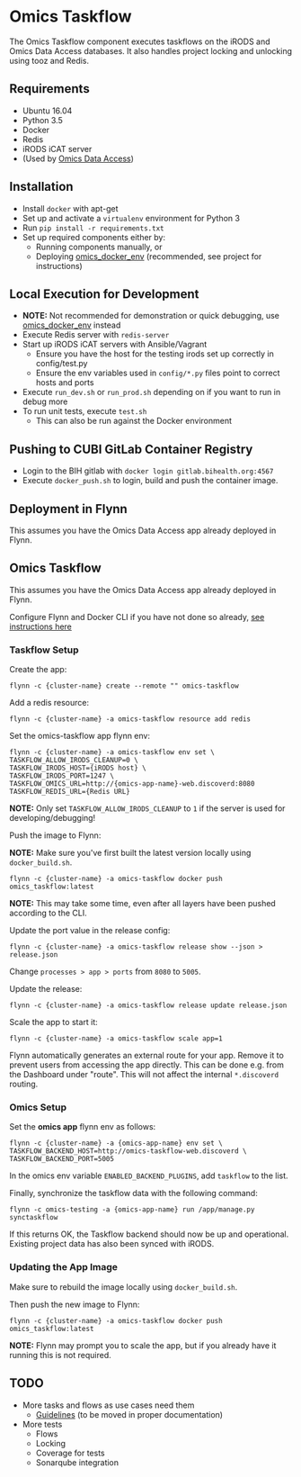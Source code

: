 # Omics Taskflow

The Omics Taskflow component executes taskflows on the iRODS and Omics Data
Access databases. It also handles project locking and unlocking using tooz and
Redis.


## Requirements

* Ubuntu 16.04
* Python 3.5
* Docker
* Redis
* iRODS iCAT server
* (Used by [Omics Data Access](https://gitlab.bihealth.org/cubi/omics_data_access))


## Installation

* Install `docker` with apt-get
* Set up and activate a `virtualenv` environment for Python 3
* Run `pip install -r requirements.txt`
* Set up required components either by:
    * Running components manually, or
    * Deploying [omics_docker_env](https://gitlab.bihealth.org/cubi_data_mgmt/omics_docker_env) (recommended, see project for instructions)


## Local Execution for Development

* **NOTE:** Not recommended for demonstration or quick debugging, use [omics_docker_env](https://gitlab.bihealth.org/cubi_data_mgmt/omics_docker_env) instead
* Execute Redis server with `redis-server`
* Start up iRODS iCAT servers with Ansible/Vagrant
    * Ensure you have the host for the testing irods set up correctly in config/test.py
    * Ensure the env variables used in `config/*.py` files point to correct hosts and ports
* Execute `run_dev.sh` or `run_prod.sh` depending on if you want to run in debug more
* To run unit tests, execute `test.sh`
    * This can also be run against the Docker environment


## Pushing to CUBI GitLab Container Registry

* Login to the BIH gitlab with `docker login gitlab.bihealth.org:4567`
* Execute `docker_push.sh` to login, build and push the container image.


## Deployment in Flynn

This assumes you have the Omics Data Access app already deployed in Flynn.

## Omics Taskflow

This assumes you have the Omics Data Access app already deployed in Flynn.

Configure Flynn and Docker CLI if you have not done so already, [see instructions here](https://cubi-gitlab.bihealth.org/CUBI_Operations/Operations_Docs/wikis/Flynn-How-To-Deploy-Docker-Image-As-App)

### Taskflow Setup

Create the app:
```
flynn -c {cluster-name} create --remote "" omics-taskflow
```

Add a redis resource:
```
flynn -c {cluster-name} -a omics-taskflow resource add redis
```

Set the omics-taskflow app flynn env:
```
flynn -c {cluster-name} -a omics-taskflow env set \
TASKFLOW_ALLOW_IRODS_CLEANUP=0 \
TASKFLOW_IRODS_HOST={iRODS host} \
TASKFLOW_IRODS_PORT=1247 \
TASKFLOW_OMICS_URL=http://{omics-app-name}-web.discoverd:8080
TASKFLOW_REDIS_URL={Redis URL}
```

**NOTE:** Only set `TASKFLOW_ALLOW_IRODS_CLEANUP` to `1` if the server is used
for developing/debugging!

Push the image to Flynn:

**NOTE:** Make sure you've first built the latest version locally using `docker_build.sh`.
```
flynn -c {cluster-name} -a omics-taskflow docker push omics_taskflow:latest
```

**NOTE:** This may take some time, even after all layers have been pushed
according to the CLI.

Update the port value in the release config:
```
flynn -c {cluster-name} -a omics-taskflow release show --json > release.json
```
Change `processes > app > ports` from `8080` to `5005`.

Update the release:
```
flynn -c {cluster-name} -a omics-taskflow release update release.json
```

Scale the app to start it:
```
flynn -c {cluster-name} -a omics-taskflow scale app=1
```

Flynn automatically generates an external route for your app. Remove it to
prevent users from accessing the app directly. This can be done e.g. from the
Dashboard under "route". This will not affect the internal `*.discoverd`
routing.

### Omics Setup

Set the **omics app** flynn env as follows:
```
flynn -c {cluster-name} -a {omics-app-name} env set \
TASKFLOW_BACKEND_HOST=http://omics-taskflow-web.discoverd \
TASKFLOW_BACKEND_PORT=5005
```

In the omics env variable `ENABLED_BACKEND_PLUGINS`, add `taskflow` to the list.

Finally, synchronize the taskflow data with the following command:
```
flynn -c omics-testing -a {omics-app-name} run /app/manage.py synctaskflow
```

If this returns OK, the Taskflow backend should now be up and operational.
Existing project data has also been synced with iRODS.

### Updating the App Image

Make sure to rebuild the image locally using `docker_build.sh`.

Then push the new image to Flynn:
```
flynn -c {cluster-name} -a omics-taskflow docker push omics_taskflow:latest
```

**NOTE:** Flynn may prompt you to scale the app, but if you already have it
running this is not required.


## TODO

* More tasks and flows as use cases need them
    * [Guidelines](https://gitlab.bihealth.org/cubi/omics_data_access/issues/52#note_3609) (to be moved in proper documentation)
* More tests
    * Flows
    * Locking
    * Coverage for tests
    * Sonarqube integration
